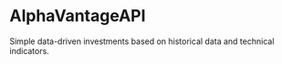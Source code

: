 ﻿# AlphaVantageAPI
Simple data-driven investments based on historical data and technical indicators.
